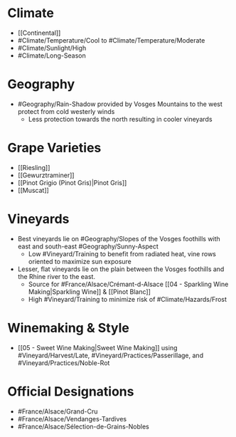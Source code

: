 # Climate
- [[Continental]]
- #Climate/Temperature/Cool to #Climate/Temperature/Moderate
- #Climate/Sunlight/High
- #Climate/Long-Season
# Geography
- #Geography/Rain-Shadow provided by Vosges Mountains to the west protect from cold westerly winds
	- Less protection towards the north resulting in cooler vineyards
# Grape Varieties
- [[Riesling]]
- [[Gewurztraminer]]
- [[Pinot Grigio (Pinot Gris)|Pinot Gris]]
- [[Muscat]]
# Vineyards
- Best vineyards lie on #Geography/Slopes  of the Vosges foothills with east and south-east #Geography/Sunny-Aspect
	- Low #Vineyard/Training to benefit from radiated heat, vine rows oriented to maximize sun exposure
- Lesser, flat vineyards lie on the plain between the Vosges foothills and the Rhine river to the east.
	- Source for #France/Alsace/Crémant-d-Alsace [[04 - Sparkling Wine Making|Sparkling Wine]] & [[Pinot Blanc]]
	- High #Vineyard/Training to minimize risk of #Climate/Hazards/Frost
# Winemaking & Style
- [[05 - Sweet Wine Making|Sweet Wine Making]] using #Vineyard/Harvest/Late, #Vineyard/Practices/Passerillage, and #Vineyard/Practices/Noble-Rot
# Official Designations
- #France/Alsace/Grand-Cru
- #France/Alsace/Vendanges-Tardives
- #France/Alsace/Sélection-de-Grains-Nobles